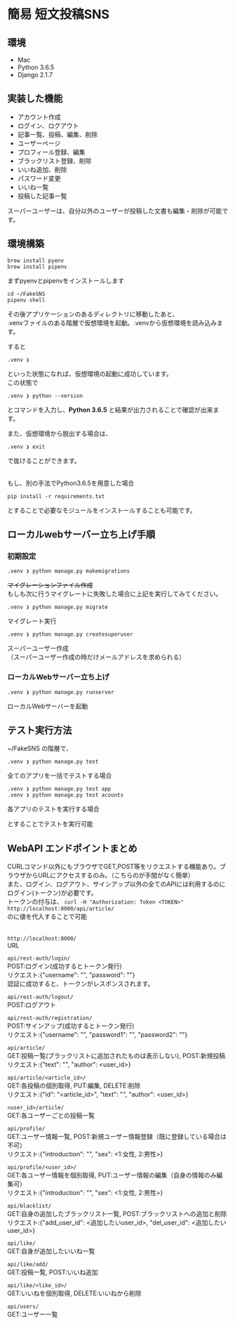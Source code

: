 # 簡易 短文投稿SNS

## 環境
- Mac
- Python 3.6.5
- Django 2.1.7

## 実装した機能
- アカウント作成
- ログイン、ログアウト
- 記事一覧、投稿、編集、削除
- ユーザーページ
- プロフィール登録、編集
- ブラックリスト登録、削除
- いいね追加、削除
- パスワード変更
- いいね一覧
- 投稿した記事一覧

スーパーユーザーは、自分以外のユーザーが投稿した文書も編集・削除が可能です。

## 環境構築
```commandline
brew install pyenv
brew install pipenv 
```
まずpyenvとpipenvをインストールします  

```commandline
cd ~/FakeSNS
pipenv shell
```
その後アプリケーションのあるディレクトリに移動したあと、  
.venvファイルのある階層で仮想環境を起動。.venvから仮想環境を読み込みます。  

すると
```commandline
.venv ❯
```
といった状態になれば、仮想環境の起動に成功しています。  
この状態で
```commandline
.venv ❯ python --version
```
とコマンドを入力し、**Python 3.6.5** と結果が出力されることで確認が出来ます。  

また、仮想環境から脱出する場合は、
```commandline
.venv ❯ exit
```
で抜けることができます。  
<br>

もし、別の手法でPython3.6.5を用意した場合
```commandline
pip install -r requirements.txt
```
とすることで必要なモジュールをインストールすることも可能です。


## ローカルwebサーバー立ち上げ手順

### 初期設定
```commandline
.venv ❯ python manage.py makemigrations
```  
~~マイグレーションファイル作成~~    
もしも次に行うマイグレートに失敗した場合に上記を実行してみてください。


```commandline
.venv ❯ python manage.py migrate
```  
マイグレート実行  

```commandline
.venv ❯ python manage.py createsuperuser
```  
スーパーユーザー作成  
（スーパーユーザー作成の時だけメールアドレスを求められる）

### ローカルWebサーバー立ち上げ
```commandline
.venv ❯ python manage.py runserver
```
ローカルWebサーバーを起動


## テスト実行方法
~/FakeSNS の階層で、  

```commandline
.venv ❯ python manage.py test
```
全てのアプリを一括でテストする場合  

```commandline
.venv ❯ python manage.py test app
.venv ❯ python manage.py test acounts
```
各アプリのテストを実行する場合  
  
とすることでテストを実行可能


## WebAPI エンドポイントまとめ
CURLコマンド以外にもブラウザでGET,POST等をリクエストする機能あり。ブラウザからURLにアクセスするのみ。（こちらのが手間がなく簡単）  
また、ログイン、ログアウト、サインアップ以外の全てのAPIには利用するのにログイン(トークン)が必要です。  
トークンの付与は、
`curl -H "Authorization: Token <TOKEN>"  http://localhost:8000/api/article/`  
の<TOKEN>に値を代入することで可能  
　　

`http://localhost:8000/`  
URL  

`api/rest-auth/login/`  
POST:ログイン(成功するとトークン発行)  
リクエスト:{"username": "", "password": ""}  
認証に成功すると、トークンがレスポンスされます。  

`api/rest-auth/logout/`  
POST:ログアウト  

`api/rest-auth/registration/`  
POST:サインアップ(成功するとトークン発行)  
リクエスト:{"username": "", "password1": "", "password2": ""}  

`api/article/`  
GET:投稿一覧(ブラックリストに追加されたものは表示しない), POST:新規投稿  
リクエスト:{"text": "", "author": <user_id>}  

`api/article/<article_id>/`  
GET:各投稿の個別取得, PUT:編集, DELETE:削除  
リクエスト:{"id": "<article_id>", "text": "", "author": <user_id>}  

`<user_id>/article/`  
GET:各ユーザーごとの投稿一覧  

`api/profile/`  
GET:ユーザー情報一覧, POST:新規ユーザー情報登録（既に登録している場合は不可）  
リクエスト:{"introduction": "", "sex": <1:女性, 2:男性>}  

`api/profile/<user_id>/`  
GET:各ユーザー情報を個別取得, PUT:ユーザー情報の編集（自身の情報のみ編集可）  
リクエスト:{"introduction": "", "sex": <1:女性, 2:男性>}  

`api/blacklist/`  
GET:自身の追加したブラックリスト一覧, POST:ブラックリストへの追加と削除  
リクエスト:{"add_user_id": <追加したいuser_id>, "del_user_id": <追加したいuser_id>}  

`api/like/`  
GET:自身が追加したいいね一覧  

`api/like/add/`  
GET:投稿一覧, POST:いいね追加  

`api/like/<like_id>/`  
GET:いいねを個別取得, DELETE:いいねから削除  

`api/users/`  
GET:ユーザー一覧
